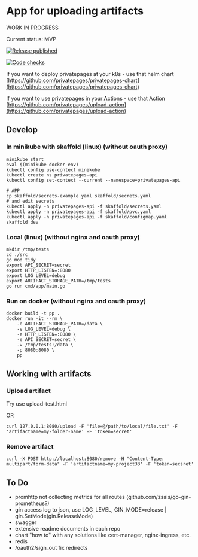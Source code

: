 # App for uploading artifacts

WORK IN PROGRESS

Current status: MVP

[![Release published](https://github.com/privatepages/privatepages/actions/workflows/release.yml/badge.svg)](https://github.com/privatepages/privatepages/actions/workflows/release.yml)

[![Code checks](https://github.com/privatepages/privatepages/actions/workflows/audit.yml/badge.svg)](https://github.com/privatepages/privatepages/actions/workflows/audit.yml)


If you want to deploy privatepages at your k8s - use that helm chart [https://github.com/privatepages/privatepages-chart](https://github.com/privatepages/privatepages-chart)

If you want to use privatepages in your Actions - use that Action [https://github.com/privatepages/upload-action](https://github.com/privatepages/upload-action)

## Develop

### In minikube with skaffold (linux) (without oauth proxy)

    minikube start
    eval $(minikube docker-env)
    kubectl config use-context minikube
    kubectl create ns privatepages-api
    kubectl config set-context --current --namespace=privatepages-api

    # APP
    cp skaffold/secrets-example.yaml skaffold/secrets.yaml
    # and edit secrets
    kubectl apply -n privatepages-api -f skaffold/secrets.yaml
    kubectl apply -n privatepages-api -f skaffold/pvc.yaml
    kubectl apply -n privatepages-api -f skaffold/configmap.yaml
    skaffold dev

### Local (linux) (without nginx and oauth proxy)

    mkdir /tmp/tests
    cd ./src
    go mod tidy
    export API_SECRET=secret
    export HTTP_LISTEN=:8080
    export LOG_LEVEL=debug
    export ARTIFACT_STORAGE_PATH=/tmp/tests
    go run cmd/app/main.go

### Run on docker (without nginx and oauth proxy)

    docker build -t pp .
    docker run -it --rm \
        -e ARTIFACT_STORAGE_PATH=/data \
        -e LOG_LEVEL=debug \
        -e HTTP_LISTEN=:8080 \
        -e API_SECRET=secret \
        -v /tmp/tests:/data \
        -p 8080:8080 \
        pp

## Working with artifacts

### Upload artifact

Try use upload-test.html

OR

    curl 127.0.0.1:8080/upload -F 'file=@/path/to/local/file.txt' -F 'artifactname=my-folder-name' -F 'token=secret'

### Remove artifact

    curl -X POST http://localhost:8080/remove -H "Content-Type: multipart/form-data" -F 'artifactname=my-project33' -F 'token=secsret'


## To Do

* promhttp not collecting metrics for all routes (github.com/zsais/go-gin-prometheus?)
* gin access log to json, use LOG_LEVEL, GIN_MODE=release | gin.SetMode(gin.ReleaseMode)
* swagger
* extensive readme documents in each repo
* chart "how to" with any solutions like cert-manager, nginx-ingress, etc.
* redis
* /oauth2/sign_out fix redirects
